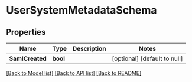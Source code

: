 # UserSystemMetadataSchema

## Properties
Name | Type | Description | Notes
------------ | ------------- | ------------- | -------------
**SamlCreated** | **bool** |  | [optional] [default to null]

[[Back to Model list]](../README.md#documentation-for-models) [[Back to API list]](../README.md#documentation-for-api-endpoints) [[Back to README]](../README.md)


